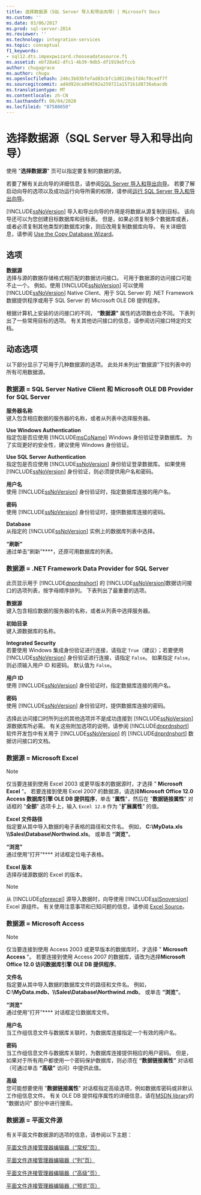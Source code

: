 ```yaml
---
title: 选择数据源（SQL Server 导入和导出向导）| Microsoft Docs
ms.custom: ''
ms.date: 03/06/2017
ms.prod: sql-server-2014
ms.reviewer: ''
ms.technology: integration-services
ms.topic: conceptual
f1_keywords:
- sql12.dts.impexpwizard.chooseadatasource.f1
ms.assetid: ebf28a62-dfc1-4b39-9db5-df1919e5fccb
author: chugugrace
ms.author: chugu
ms.openlocfilehash: 246c3b03bfefad83cbfc1d0110e1fd4cf0cedf7f
ms.sourcegitcommit: ad4d92dce894592a259721a1571b1d8736abacdb
ms.translationtype: MT
ms.contentlocale: zh-CN
ms.lasthandoff: 08/04/2020
ms.locfileid: "87588650"
---
```

# <a name="choose-a-data-source-sql-server-import-and-export-wizard"></a>选择数据源（SQL Server 导入和导出向导）
  使用 "**选择数据源**" 页可以指定要复制的数据的源。  
  
 若要了解有关此向导的详细信息，请参阅[SQL Server 导入和导出向导](import-and-export-data-with-the-sql-server-import-and-export-wizard.md)。 若要了解启动向导的选项以及成功运行向导所需的权限，请参阅[运行 SQL Server 导入和导出向导](start-the-sql-server-import-and-export-wizard.md)。  
  
 [!INCLUDE[ssNoVersion](../../includes/ssnoversion-md.md)] 导入和导出向导的作用是将数据从源复制到目标。 该向导还可以为您创建目标数据库和目标表。 但是，如果必须复制多个数据库或表，或者必须复制其他类型的数据库对象，则应改用复制数据库向导。 有关详细信息，请参阅 [Use the Copy Database Wizard](../../relational-databases/databases/use-the-copy-database-wizard.md)。  
  
## <a name="options"></a>选项  
 **数据源**  
 选择与源的数据存储格式相匹配的数据访问接口。 可用于数据源的访问接口可能不止一个。 例如，使用 [!INCLUDE[ssNoVersion](../../includes/ssnoversion-md.md)] 可以使用 [!INCLUDE[ssNoVersion](../../includes/ssnoversion-md.md)] Native Client、用于 SQL Server 的 .NET Framework 数据提供程序或用于 SQL Server 的 Microsoft OLE DB 提供程序。  
  
 根据计算机上安装的访问接口的不同， **“数据源”** 属性的选项数也会不同。 下表列出了一些常用目标的选项。 有关其他访问接口的信息，请参阅访问接口特定的文档。  
  
## <a name="dynamic-options"></a>动态选项  
 以下部分显示了可用于几种数据源的选项。 此处并未列出“数据源”下拉列表中的所有可用数据源。  
  
### <a name="data-source--sql-server-native-client-and-microsoft-ole-db-provider-for-sql-server"></a>数据源 = SQL Server Native Client 和 Microsoft OLE DB Provider for SQL Server  
 **服务器名称**  
 键入包含相应数据的服务器的名称，或者从列表中选择服务器。  
  
 **Use Windows Authentication**  
 指定包是否应使用 [!INCLUDE[msCoName](../../includes/msconame-md.md)] Windows 身份验证登录数据库。 为了实现更好的安全性，建议使用 Windows 身份验证。  
  
 **Use SQL Server Authentication**  
 指定包是否应使用 [!INCLUDE[ssNoVersion](../../includes/ssnoversion-md.md)] 身份验证登录数据库。 如果使用 [!INCLUDE[ssNoVersion](../../includes/ssnoversion-md.md)] 身份验证，则必须提供用户名和密码。  
  
 **用户名**  
 使用 [!INCLUDE[ssNoVersion](../../includes/ssnoversion-md.md)] 身份验证时，指定数据库连接的用户名。  
  
 **密码**  
 使用 [!INCLUDE[ssNoVersion](../../includes/ssnoversion-md.md)] 身份验证时，提供数据库连接的密码。  
  
 **Database**  
 从指定的 [!INCLUDE[ssNoVersion](../../includes/ssnoversion-md.md)] 实例上的数据库列表中选择。  
  
 **“刷新”**  
 通过单击“刷新”****，还原可用数据库的列表。  
  
### <a name="data-source--net-framework-data-provider-for-sql-server"></a>数据源 = .NET Framework Data Provider for SQL Server  
 此页显示用于 [!INCLUDE[dnprdnshort](../../includes/dnprdnshort-md.md)] 的 [!INCLUDE[ssNoVersion](../../includes/ssnoversion-md.md)]数据访问接口的选项列表，按字母顺序排列。 下表列出了最重要的选项。  
  
 **数据源**  
 键入包含相应数据的服务器的名称，或者从列表中选择服务器。  
  
 **初始目录**  
 键入源数据库的名称。  
  
 **Integrated Security**  
 若要使用 Windows 集成身份验证进行连接，请指定 `True`（建议）；若要使用 [!INCLUDE[ssNoVersion](../../includes/ssnoversion-md.md)] 身份验证进行连接，请指定 `False`。 如果指定 `False`，则必须输入用户 ID 和密码。 默认值为 `False`。  
  
 **用户 ID**  
 使用 [!INCLUDE[ssNoVersion](../../includes/ssnoversion-md.md)] 身份验证时，指定数据库连接的用户名。  
  
 **密码**  
 使用 [!INCLUDE[ssNoVersion](../../includes/ssnoversion-md.md)] 身份验证时，提供数据库连接的密码。  
  
 选择此访问接口时所列出的其他选项并不是成功连接到 [!INCLUDE[ssNoVersion](../../includes/ssnoversion-md.md)] 源数据库所必需。 有关这些附加选项的说明，请参阅 [!INCLUDE[dnprdnshort](../../includes/dnprdnshort-md.md)] 软件开发包中有关用于 [!INCLUDE[ssNoVersion](../../includes/ssnoversion-md.md)] 的 [!INCLUDE[dnprdnshort](../../includes/dnprdnshort-md.md)] 数据访问接口的文档。  
  
### <a name="data-source--microsoft-excel"></a>数据源 = Microsoft Excel  
  
> [!NOTE]  
>  仅当要连接到使用 Excel 2003 或更早版本的数据源时，才选择 " **Microsoft Excel** "。 若要连接到使用 Excel 2007 的数据源，请选择**Microsoft Office 12.0 Access 数据库引擎 OLE DB 提供程序**，单击 "**属性**"，然后在 "**数据链接属性**" 对话框的 "**全部**" 选项卡上，输入 `Excel 12.0` 作为 "**扩展属性**" 的值。  
  
 **Excel 文件路径**  
 指定要从其中导入数据的电子表格的路径和文件名。 例如， **C:\MyData.xls \\\Sales\Database\Northwind.xls**。 或单击 **“浏览”**。  
  
 **“浏览”**  
 通过使用“打开”**** 对话框定位电子表格。  
  
 **Excel 版本**  
 选择存储源数据的 Excel 的版本。  
  
> [!NOTE]  
>  从 [!INCLUDE[ofprexcel](../../includes/ofprexcel-md.md)] 源导入数据时，向导使用 [!INCLUDE[ssISnoversion](../../includes/ssisnoversion-md.md)] Excel 源组件。 有关使用注意事项和已知问题的信息，请参阅 [Excel Source](../data-flow/excel-source.md)。  
  
### <a name="data-source--microsoft-access"></a>数据源 = Microsoft Access  
  
> [!NOTE]  
>  仅当要连接到使用 Access 2003 或更早版本的数据库时，才选择 " **Microsoft Access** "。 若要连接到使用 Access 2007 的数据库，请改为选择**Microsoft Office 12.0 访问数据库引擎 OLE DB 提供程序**。  
  
 **文件名**  
 指定要从其中导入数据的数据库文件的路径和文件名。 例如，**C:\MyData.mdb、\\\Sales\Database\Northwind.mdb**。 或单击 **“浏览”**。  
  
 **“浏览”**  
 通过使用“打开”**** 对话框定位数据库文件。  
  
 **用户名**  
 当工作组信息文件与数据库关联时，为数据库连接指定一个有效的用户名。  
  
 **密码**  
 当工作组信息文件与数据库关联时，为数据库连接提供相应的用户密码。 但是，如果对于所有用户都使用一个密码保护数据库，则必须在 **“数据链接属性”** 对话框（可通过单击 **“高级”** 访问）中提供此值。  
  
 **高级**  
 您可能想要使用 "**数据链接属性**" 对话框指定高级选项，例如数据库密码或非默认工作组信息文件。 有关 OLE DB 提供程序属性的详细信息，请在[MSDN library](https://go.microsoft.com/fwlink/?linkid=62553)的 "数据访问" 部分中进行搜索。  
  
### <a name="data-source--flat-file-source"></a>数据源 = 平面文件源  
 有关平面文件数据源的选项的信息，请参阅以下主题：  
  
 [平面文件连接管理器编辑器（“常规”页）](../general-page-of-integration-services-designers-options.md)  
  
 [平面文件连接管理器编辑器（“列”页）](../flat-file-connection-manager-editor-columns-page.md)  
  
 [平面文件连接管理器编辑器（“高级”页）](../flat-file-connection-manager-editor-advanced-page.md)  
  
 [平面文件连接管理器编辑器（“预览”页）](../flat-file-connection-manager-editor-preview-page.md)  
  
  
